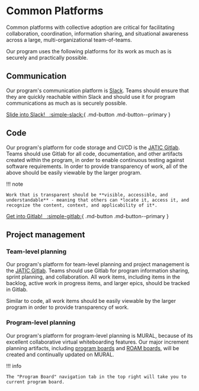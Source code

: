 # Common Platforms

Common platforms with collective adoption are critical for facilitating collaboration, coordination, information sharing, and situational awareness across a large, multi-organizational team-of-teams. 

Our program uses the following platforms for its work as much as is securely and practically possible.

## Communication

Our program's communication platform is [Slack](https://cdaote.slack.com). Teams should ensure that they are quickly reachable within Slack and should use it for program communications as much as is securely possible. 

[Slide into Slack! &nbsp; :simple-slack:](https://cdaote.slack.com){ .md-button .md-button--primary }

## Code

Our program's platform for code storage and CI/CD is the [JATIC Gitlab](https://gitlab.jatic.net). Teams should use Gitlab for all code, documentation, and other artifacts created within the program, in order to enable continuous testing against software requirements. In order to provide transparency of work, all of the above should be easily viewable by the larger program. 

!!! note

    Work that is transparent should be **visible, accessible, and understandable** - meaning that others can *locate it, access it, and recognize the content, context, and applicability of it*. 

[Get into Gitlab! &nbsp; :simple-gitlab:](https://gitlab.jatic.net){ .md-button .md-button--primary }

## Project management

### Team-level planning

Our program's platform for team-level planning and project management is the [JATIC Gitlab](https://gitlab.jatic.net). Teams should use Gitlab for program information sharing, sprint planning, and collaboration. All work items, including items in the backlog, active work in progress items, and larger epics, should be tracked in Gitlab.

Similar to code, all work items should be easily viewable by the larger program in order to provide transparency of work. 

### Program-level planning

Our program's platform for program-level planning is MURAL, because of its excellent collaborative virtual whiteboarding features. Our major increment planning artifacts, including [program boards](https://miro.com/templates/safe-program-board/) and [ROAM boards](https://miro.com/templates/safe-roam-board/), will be created and continually updated on MURAL.

!!! info

    The "Program Board" navigation tab in the top right will take you to current program board.

